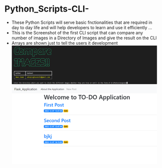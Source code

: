 # Python_Scripts-CLI-
- These Python Scripts will serve basic fnctionalities that are required in day to day life and will help developers to learn and use it efficiently ...
- This is the Screenshot of the first CLI script that can compare any number of images in a Directory of Images and give the result on the CLI
- Arrays are shown just to tell the users it development
![alt text](https://github.com/amandeep7i/Python_Scripts-CLI-/blob/85e375ed0f16dd64ea0394303efc781991b0c310/Compare_images/Screenshot2.png)
![alt text](https://github.com/amandeep7i/Python_Scripts-CLI-/blob/85e375ed0f16dd64ea0394303efc781991b0c310/flask_app/Screenshots/s1.png)
